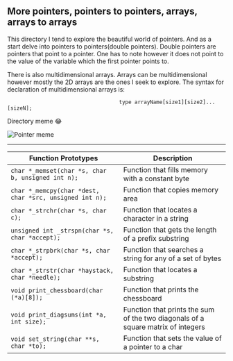## More pointers, pointers to pointers,  arrays, arrays to arrays

This directory I tend to explore the beautiful world of pointers. And as a start delve into pointers to pointers(double pointers). Double pointers are pointers that point to a pointer. One has to note however it does not point to the value of the variable which the first pointer points to.

There is also multidimensional arrays. Arrays can be multidimensional  however mostly the 2D arrays are the ones I seek to explore.
The syntax for declaration of multidimensional arrays is:

										type arrayName[size1][size2]...[sizeN];

Directory meme 😂

![Pointer meme](https://s3.amazonaws.com/intranet-projects-files/holbertonschool-low_level_programming/218/58fe6b229144b7fe5ebe88afe9ff5cabe2dd0863e1e79b2d02b4103c30b465dd.jpg)

---------------------------------------------------

| Function Prototypes | Description |
| --------------- | ------------ |
| `char *_memset(char *s, char b, unsigned int n);` | Function that fills memory with a constant byte |
| `char *_memcpy(char *dest, char *src, unsigned int n);` | Function that copies memory area |
| `char *_strchr(char *s, char c);` | Function that locates a character in a string |
| `unsigned int _strspn(char *s, char *accept);` | Function that gets the length of a prefix substring |
| `char *_strpbrk(char *s, char *accept);` | Function that searches a string for any of a set of bytes |
| `char *_strstr(char *haystack, char *needle);` | Function that locates a substring |
| `void print_chessboard(char (*a)[8]);` | Function that prints the chessboard |
| `void print_diagsums(int *a, int size);` | Function that prints the sum of the two diagonals of a square matrix of integers |
| `void set_string(char **s, char *to);` | Function that sets the value of a pointer to a char |

